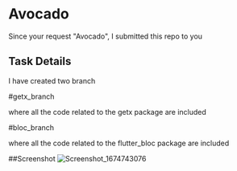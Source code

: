 # Avocado

Since your request "Avocado", I submitted this repo to you

## Task Details

I have created two branch

#getx_branch

where all the code related to the getx package are included

#bloc_branch

where all the code related to the flutter_bloc package are included


##Screenshot
![Screenshot_1674743076](https://user-images.githubusercontent.com/60395954/214863620-ef43defa-0c14-47c4-8222-889dcaffd838.png)

